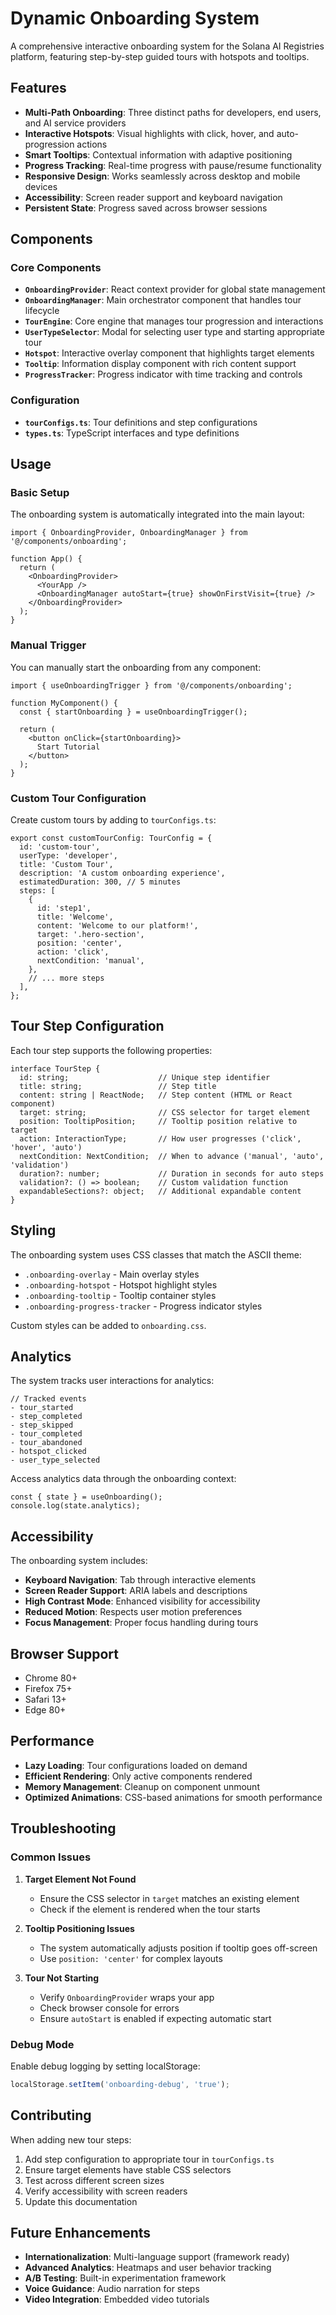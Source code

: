 # Dynamic Onboarding System

A comprehensive interactive onboarding system for the Solana AI Registries platform, featuring step-by-step guided tours with hotspots and tooltips.

## Features

- **Multi-Path Onboarding**: Three distinct paths for developers, end users, and AI service providers
- **Interactive Hotspots**: Visual highlights with click, hover, and auto-progression actions
- **Smart Tooltips**: Contextual information with adaptive positioning
- **Progress Tracking**: Real-time progress with pause/resume functionality
- **Responsive Design**: Works seamlessly across desktop and mobile devices
- **Accessibility**: Screen reader support and keyboard navigation
- **Persistent State**: Progress saved across browser sessions

## Components

### Core Components

- **`OnboardingProvider`**: React context provider for global state management
- **`OnboardingManager`**: Main orchestrator component that handles tour lifecycle
- **`TourEngine`**: Core engine that manages tour progression and interactions
- **`UserTypeSelector`**: Modal for selecting user type and starting appropriate tour
- **`Hotspot`**: Interactive overlay component that highlights target elements
- **`Tooltip`**: Information display component with rich content support
- **`ProgressTracker`**: Progress indicator with time tracking and controls

### Configuration

- **`tourConfigs.ts`**: Tour definitions and step configurations
- **`types.ts`**: TypeScript interfaces and type definitions

## Usage

### Basic Setup

The onboarding system is automatically integrated into the main layout:

```tsx
import { OnboardingProvider, OnboardingManager } from '@/components/onboarding';

function App() {
  return (
    <OnboardingProvider>
      <YourApp />
      <OnboardingManager autoStart={true} showOnFirstVisit={true} />
    </OnboardingProvider>
  );
}
```

### Manual Trigger

You can manually start the onboarding from any component:

```tsx
import { useOnboardingTrigger } from '@/components/onboarding';

function MyComponent() {
  const { startOnboarding } = useOnboardingTrigger();
  
  return (
    <button onClick={startOnboarding}>
      Start Tutorial
    </button>
  );
}
```

### Custom Tour Configuration

Create custom tours by adding to `tourConfigs.ts`:

```tsx
export const customTourConfig: TourConfig = {
  id: 'custom-tour',
  userType: 'developer',
  title: 'Custom Tour',
  description: 'A custom onboarding experience',
  estimatedDuration: 300, // 5 minutes
  steps: [
    {
      id: 'step1',
      title: 'Welcome',
      content: 'Welcome to our platform!',
      target: '.hero-section',
      position: 'center',
      action: 'click',
      nextCondition: 'manual',
    },
    // ... more steps
  ],
};
```

## Tour Step Configuration

Each tour step supports the following properties:

```tsx
interface TourStep {
  id: string;                    // Unique step identifier
  title: string;                 // Step title
  content: string | ReactNode;   // Step content (HTML or React component)
  target: string;                // CSS selector for target element
  position: TooltipPosition;     // Tooltip position relative to target
  action: InteractionType;       // How user progresses ('click', 'hover', 'auto')
  nextCondition: NextCondition;  // When to advance ('manual', 'auto', 'validation')
  duration?: number;             // Duration in seconds for auto steps
  validation?: () => boolean;    // Custom validation function
  expandableSections?: object;   // Additional expandable content
}
```

## Styling

The onboarding system uses CSS classes that match the ASCII theme:

- `.onboarding-overlay` - Main overlay styles
- `.onboarding-hotspot` - Hotspot highlight styles
- `.onboarding-tooltip` - Tooltip container styles
- `.onboarding-progress-tracker` - Progress indicator styles

Custom styles can be added to `onboarding.css`.

## Analytics

The system tracks user interactions for analytics:

```tsx
// Tracked events
- tour_started
- step_completed
- step_skipped
- tour_completed
- tour_abandoned
- hotspot_clicked
- user_type_selected
```

Access analytics data through the onboarding context:

```tsx
const { state } = useOnboarding();
console.log(state.analytics);
```

## Accessibility

The onboarding system includes:

- **Keyboard Navigation**: Tab through interactive elements
- **Screen Reader Support**: ARIA labels and descriptions
- **High Contrast Mode**: Enhanced visibility for accessibility
- **Reduced Motion**: Respects user motion preferences
- **Focus Management**: Proper focus handling during tours

## Browser Support

- Chrome 80+
- Firefox 75+
- Safari 13+
- Edge 80+

## Performance

- **Lazy Loading**: Tour configurations loaded on demand
- **Efficient Rendering**: Only active components rendered
- **Memory Management**: Cleanup on component unmount
- **Optimized Animations**: CSS-based animations for smooth performance

## Troubleshooting

### Common Issues

1. **Target Element Not Found**
   - Ensure the CSS selector in `target` matches an existing element
   - Check if the element is rendered when the tour starts

2. **Tooltip Positioning Issues**
   - The system automatically adjusts position if tooltip goes off-screen
   - Use `position: 'center'` for complex layouts

3. **Tour Not Starting**
   - Verify `OnboardingProvider` wraps your app
   - Check browser console for errors
   - Ensure `autoStart` is enabled if expecting automatic start

### Debug Mode

Enable debug logging by setting localStorage:

```javascript
localStorage.setItem('onboarding-debug', 'true');
```

## Contributing

When adding new tour steps:

1. Add step configuration to appropriate tour in `tourConfigs.ts`
2. Ensure target elements have stable CSS selectors
3. Test across different screen sizes
4. Verify accessibility with screen readers
5. Update this documentation

## Future Enhancements

- **Internationalization**: Multi-language support (framework ready)
- **Advanced Analytics**: Heatmaps and user behavior tracking
- **A/B Testing**: Built-in experimentation framework
- **Voice Guidance**: Audio narration for steps
- **Video Integration**: Embedded video tutorials